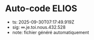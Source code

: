 # Auto-code ELIOS
- ts: 2025-09-30T07:17:49.919Z
- sig: ∞.je.toi.nous.432.528
- note: fichier généré automatiquement